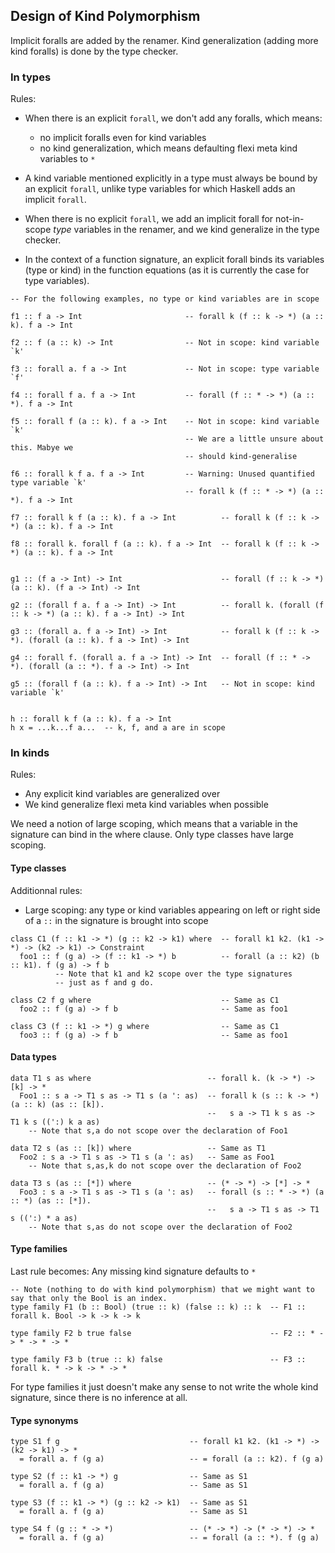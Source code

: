 ## Design of Kind Polymorphism



Implicit foralls are added by the renamer. Kind generalization (adding more kind foralls) is done by the type checker.


### In types



Rules:


- When there is an explicit `forall`, we don't add any foralls, which means:

  - no implicit foralls even for kind variables
  - no kind generalization, which means defaulting flexi meta kind variables to `*`
- A kind variable mentioned explicitly in a type must always be bound by an explicit `forall`, unlike type variables for which Haskell adds an implicit `forall`.
- When there is no explicit `forall`, we add an implicit forall for not-in-scope *type* variables in the renamer, and we kind generalize in the type checker.
- In the context of a function signature, an explicit forall binds its variables (type or kind) in the function equations (as it is currently the case for type variables).

```wiki
-- For the following examples, no type or kind variables are in scope

f1 :: f a -> Int                       -- forall k (f :: k -> *) (a :: k). f a -> Int

f2 :: f (a :: k) -> Int                -- Not in scope: kind variable `k'

f3 :: forall a. f a -> Int             -- Not in scope: type variable `f'

f4 :: forall f a. f a -> Int           -- forall (f :: * -> *) (a :: *). f a -> Int

f5 :: forall f (a :: k). f a -> Int    -- Not in scope: kind variable `k'
                                       -- We are a little unsure about this. Mabye we
                                       -- should kind-generalise

f6 :: forall k f a. f a -> Int         -- Warning: Unused quantified type variable `k'
                                       -- forall k (f :: * -> *) (a :: *). f a -> Int

f7 :: forall k f (a :: k). f a -> Int          -- forall k (f :: k -> *) (a :: k). f a -> Int

f8 :: forall k. forall f (a :: k). f a -> Int  -- forall k (f :: k -> *) (a :: k). f a -> Int


g1 :: (f a -> Int) -> Int                      -- forall (f :: k -> *) (a :: k). (f a -> Int) -> Int

g2 :: (forall f a. f a -> Int) -> Int          -- forall k. (forall (f :: k -> *) (a :: k). f a -> Int) -> Int

g3 :: (forall a. f a -> Int) -> Int            -- forall k (f :: k -> *). (forall (a :: k). f a -> Int) -> Int
 
g4 :: forall f. (forall a. f a -> Int) -> Int  -- forall (f :: * -> *). (forall (a :: *). f a -> Int) -> Int
 
g5 :: (forall f (a :: k). f a -> Int) -> Int   -- Not in scope: kind variable `k'


h :: forall k f (a :: k). f a -> Int
h x = ...k...f a...  -- k, f, and a are in scope
```

### In kinds



Rules:


- Any explicit kind variables are generalized over
- We kind generalize flexi meta kind variables when possible


We need a notion of large scoping, which means that a variable in the signature can bind in the where clause. Only type classes have large scoping.


#### Type classes



Additionnal rules:


- Large scoping: any type or kind variables appearing on left or right side of a `::` in the signature is brought into scope

```wiki
class C1 (f :: k1 -> *) (g :: k2 -> k1) where  -- forall k1 k2. (k1 -> *) -> (k2 -> k1) -> Constraint
  foo1 :: f (g a) -> (f :: k1 -> *) b          -- forall (a :: k2) (b :: k1). f (g a) -> f b
          -- Note that k1 and k2 scope over the type signatures
          -- just as f and g do.

class C2 f g where                             -- Same as C1
  foo2 :: f (g a) -> f b                       -- Same as foo1

class C3 (f :: k1 -> *) g where                -- Same as C1
  foo3 :: f (g a) -> f b                       -- Same as foo1
```

#### Data types


```wiki
data T1 s as where                          -- forall k. (k -> *) -> [k] -> *
  Foo1 :: s a -> T1 s as -> T1 s (a ': as)  -- forall k (s :: k -> *) (a :: k) (as :: [k]). 
                                            --   s a -> T1 k s as -> T1 k s ((':) k a as)
    -- Note that s,a do not scope over the declaration of Foo1

data T2 s (as :: [k]) where                 -- Same as T1
  Foo2 : s a -> T1 s as -> T1 s (a ': as)   -- Same as Foo1
    -- Note that s,as,k do not scope over the declaration of Foo2

data T3 s (as :: [*]) where                 -- (* -> *) -> [*] -> *
  Foo3 : s a -> T1 s as -> T1 s (a ': as)   -- forall (s :: * -> *) (a :: *) (as :: [*]).
                                            --   s a -> T1 s as -> T1 s ((':) * a as)
    -- Note that s,as do not scope over the declaration of Foo2
```

#### Type families



Last rule becomes: Any missing kind signature defaults to `*`


```wiki
-- Note (nothing to do with kind polymorphism) that we might want to say that only the Bool is an index.
type family F1 (b :: Bool) (true :: k) (false :: k) :: k  -- F1 :: forall k. Bool -> k -> k -> k

type family F2 b true false                               -- F2 :: * -> * -> * -> *

type family F3 b (true :: k) false                        -- F3 :: forall k. * -> k -> * -> *
```


For type families it just doesn't make any sense to not write the whole kind signature, since there is no inference at all.


#### Type synonyms


```wiki
type S1 f g                             -- forall k1 k2. (k1 -> *) -> (k2 -> k1) -> *
  = forall a. f (g a)                   -- = forall (a :: k2). f (g a)

type S2 (f :: k1 -> *) g                -- Same as S1
  = forall a. f (g a)                   -- Same as S1

type S3 (f :: k1 -> *) (g :: k2 -> k1)  -- Same as S1
  = forall a. f (g a)                   -- Same as S1

type S4 f (g :: * -> *)                 -- (* -> *) -> (* -> *) -> *
  = forall a. f (g a)                   -- = forall (a :: *). f (g a)
```